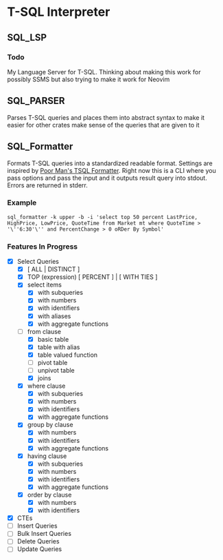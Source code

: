 # T-SQL Interpreter

## SQL_LSP

### Todo

My Language Server for T-SQL. Thinking about making this work for possibly SSMS
but also trying to make it work for Neovim

## SQL_PARSER

Parses T-SQL queries and places them into abstract syntax to make it easier for other crates
make sense of the queries that are given to it

## SQL_Formatter

Formats T-SQL queries into a standardized readable format. Settings are inspired by 
[Poor Man's TSQL Formatter](https://github.com/TaoK/PoorMansTSqlFormatter). Right now
this is a CLI where you pass options and pass the input and it outputs result query into stdout.
Errors are returned in stderr.

### Example 

`sql_formatter -k upper -b -i 'select top 50 percent LastPrice, HighPrice, LowPrice, QuoteTime from Market mt where QuoteTime > '\''6:30'\'' and PercentChange > 0 oRDer By Symbol'`

### Features In Progress

- [x] Select Queries
    - [x] \[ ALL | DISTINCT ]
    - [x] TOP (expression) \[ PERCENT ] | \[ WITH TIES ]  
    - [x] select items
        - [x] with subqueries
        - [x] with numbers
        - [x] with identifiers
        - [x] with aliases
        - [x] with aggregate functions
    - [ ] from clause
        - [x] basic table
        - [x] table with alias
        - [x] table valued function
        - [ ] pivot table
        - [ ] unpivot table
        - [x] joins
    - [x] where clause 
        - [x] with subqueries
        - [x] with numbers
        - [x] with identifiers
        - [x] with aggregate functions
    - [x] group by clause
        - [x] with numbers
        - [x] with identifiers
        - [x] with aggregate functions
    - [x] having clause
        - [x] with subqueries
        - [x] with numbers
        - [x] with identifiers
        - [x] with aggregate functions
    - [x] order by clause
        - [x] with numbers
        - [x] with identifiers

- [x] CTEs
- [ ] Insert Queries
- [ ] Bulk Insert Queries
- [ ] Delete Queries
- [ ] Update Queries
